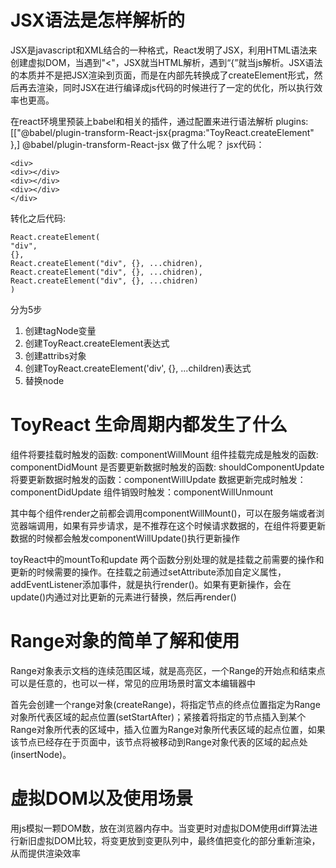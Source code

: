 # JSX语法是怎样解析的
JSX是javascript和XML结合的一种格式，React发明了JSX，利用HTML语法来创建虚拟DOM，当遇到"<"，JSX就当HTML解析，遇到“{”就当js解析。JSX语法的本质并不是把JSX渲染到页面，而是在内部先转换成了createElement形式，然后再去渲染，同时JSX在进行编译成js代码的时候进行了一定的优化，所以执行效率也更高。

在react环境里预装上babel和相关的插件，通过配置来进行语法解析 plugins: [["@babel/plugin-transform-React-jsx{pragma:"ToyReact.createElement" },]
@babel/plugin-transform-React-jsx 做了什么呢？
jsx代码：
```
<div>
<div></div>
<div></div>
<div></div>
</div>
```
转化之后代码:
```
React.createElement(
"div",
{},
React.createElement("div", {}, ...chidren),
React.createElement("div", {}, ...chidren),
React.createElement("div", {}, ...chidren)
)
```
分为5步
1. 创建tagNode变量
2. 创建ToyReact.createElement表达式
3. 创建attribs对象
4. 创建ToyReact.createElement('div', {}, ...children)表达式
5. 替换node

# ToyReact 生命周期内都发生了什么
组件将要挂载时触发的函数: componentWillMount
组件挂载完成是触发的函数: componentDidMount
是否要更新数据时触发的函数: shouldComponentUpdate
将要更新数据时触发的函数：componentWillUpdate
数据更新完成时触发：componentDidUpdate
组件销毁时触发：componentWillUnmount

其中每个组件render之前都会调用componentWillMount()，可以在服务端或者浏览器端调用，如果有异步请求，是不推荐在这个时候请求数据的，在组件将要更新数据的时候都会触发componentWillUpdate()执行更新操作

toyReact中的mountTo和update 两个函数分别处理的就是挂载之前需要的操作和更新的时候需要的操作。在挂载之前通过setAttribute添加自定义属性，addEventListener添加事件，就是执行render()。如果有更新操作，会在update()内通过对比更新的元素进行替换，然后再render()

# Range对象的简单了解和使用
Range对象表示文档的连续范围区域，就是高亮区，一个Range的开始点和结束点可以是任意的，也可以一样，常见的应用场景时富文本编辑器中

首先会创建一个range对象(createRange)，将指定节点的终点位置指定为Range对象所代表区域的起点位置(setStartAfter)；紧接着将指定的节点插入到某个Range对象所代表的区域中，插入位置为Range对象所代表区域的起点位置，如果该节点已经存在于页面中，该节点将被移动到Range对象代表的区域的起点处(insertNode)。

# 虚拟DOM以及使用场景
用js模拟一颗DOM数，放在浏览器内存中。当变更时对虚拟DOM使用diff算法进行新旧虚拟DOM比较，将变更放到变更队列中，最终值把变化的部分重新渲染，从而提供渲染效率

